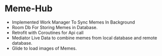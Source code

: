 # Meme-Hub
- Implemented Work Manager To Sync Memes In Background
- Room Db For Storing Memes in Database.
- Retrofit with Coroutines for Api call
- Mediator Live Data to combine memes from local database and remote database.
- Glide to load images of Memes.


